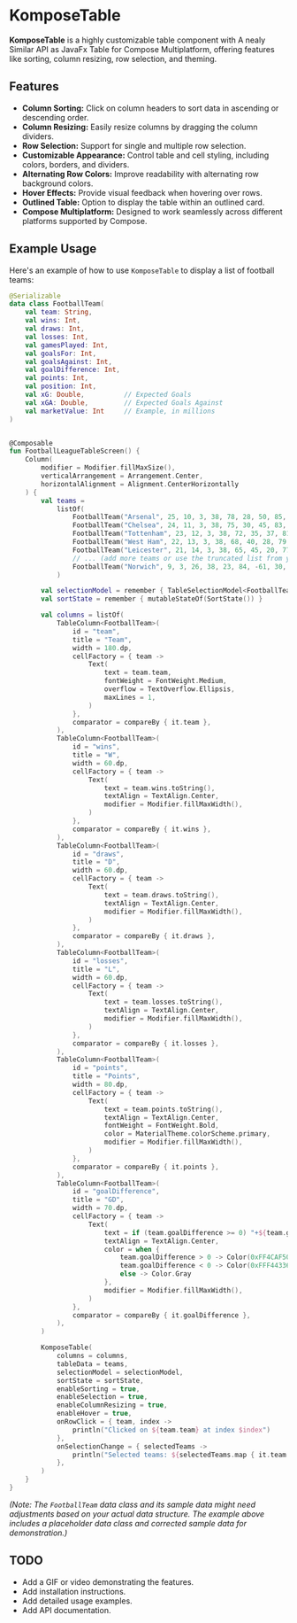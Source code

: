 # KomposeTable

**KomposeTable** is a highly customizable table component with A nealy Similar API as JavaFx Table for Compose Multiplatform, offering features like sorting, column resizing, row selection, and theming.

## Features

*   **Column Sorting:** Click on column headers to sort data in ascending or descending order.
*   **Column Resizing:** Easily resize columns by dragging the column dividers.
*   **Row Selection:** Support for single and multiple row selection.
*   **Customizable Appearance:** Control table and cell styling, including colors, borders, and dividers.
*   **Alternating Row Colors:** Improve readability with alternating row background colors.
*   **Hover Effects:** Provide visual feedback when hovering over rows.
*   **Outlined Table:** Option to display the table within an outlined card.
*   **Compose Multiplatform:** Designed to work seamlessly across different platforms supported by Compose.

## Example Usage

Here's an example of how to use `KomposeTable` to display a list of football teams:

```kotlin
@Serializable
data class FootballTeam(
    val team: String,
    val wins: Int,
    val draws: Int,
    val losses: Int,
    val gamesPlayed: Int,
    val goalsFor: Int,
    val goalsAgainst: Int,
    val goalDifference: Int,
    val points: Int,
    val position: Int,      
    val xG: Double,          // Expected Goals
    val xGA: Double,         // Expected Goals Against
    val marketValue: Int     // Example, in millions
)


@Composable
fun FootballLeagueTableScreen() {
    Column(
        modifier = Modifier.fillMaxSize(),
        verticalArrangement = Arrangement.Center,
        horizontalAlignment = Alignment.CenterHorizontally
    ) {
        val teams =
            listOf(
                FootballTeam("Arsenal", 25, 10, 3, 38, 78, 28, 50, 85, 1, 58.0, 22.0, 88),
                FootballTeam("Chelsea", 24, 11, 3, 38, 75, 30, 45, 83, 2, 57.5, 21.5, 85),
                FootballTeam("Tottenham", 23, 12, 3, 38, 72, 35, 37, 81, 3, 55.0, 20.0, 82),
                FootballTeam("West Ham", 22, 13, 3, 38, 68, 40, 28, 79, 4, 50.0, 18.0, 79),
                FootballTeam("Leicester", 21, 14, 3, 38, 65, 45, 20, 77, 5, 48.5, 17.5, 76),
                // ... (add more teams or use the truncated list from your example)
                FootballTeam("Norwich", 9, 3, 26, 38, 23, 84, -61, 30, 20, 18.0, 50.0, 40) // Example of a last place team
            )

        val selectionModel = remember { TableSelectionModel<FootballTeam>() }
        val sortState = remember { mutableStateOf(SortState()) }

        val columns = listOf(
            TableColumn<FootballTeam>(
                id = "team",
                title = "Team",
                width = 180.dp,
                cellFactory = { team ->
                    Text(
                        text = team.team,
                        fontWeight = FontWeight.Medium,
                        overflow = TextOverflow.Ellipsis,
                        maxLines = 1,
                    )
                },
                comparator = compareBy { it.team },
            ),
            TableColumn<FootballTeam>(
                id = "wins",
                title = "W",
                width = 60.dp,
                cellFactory = { team ->
                    Text(
                        text = team.wins.toString(),
                        textAlign = TextAlign.Center,
                        modifier = Modifier.fillMaxWidth(),
                    )
                },
                comparator = compareBy { it.wins },
            ),
            TableColumn<FootballTeam>(
                id = "draws",
                title = "D",
                width = 60.dp,
                cellFactory = { team ->
                    Text(
                        text = team.draws.toString(),
                        textAlign = TextAlign.Center,
                        modifier = Modifier.fillMaxWidth(),
                    )
                },
                comparator = compareBy { it.draws },
            ),
            TableColumn<FootballTeam>(
                id = "losses",
                title = "L",
                width = 60.dp,
                cellFactory = { team ->
                    Text(
                        text = team.losses.toString(),
                        textAlign = TextAlign.Center,
                        modifier = Modifier.fillMaxWidth(),
                    )
                },
                comparator = compareBy { it.losses },
            ),
            TableColumn<FootballTeam>(
                id = "points",
                title = "Points",
                width = 80.dp,
                cellFactory = { team ->
                    Text(
                        text = team.points.toString(),
                        textAlign = TextAlign.Center,
                        fontWeight = FontWeight.Bold,
                        color = MaterialTheme.colorScheme.primary,
                        modifier = Modifier.fillMaxWidth(),
                    )
                },
                comparator = compareBy { it.points },
            ),
            TableColumn<FootballTeam>(
                id = "goalDifference",
                title = "GD",
                width = 70.dp,
                cellFactory = { team ->
                    Text(
                        text = if (team.goalDifference >= 0) "+${team.goalDifference}" else team.goalDifference.toString(),
                        textAlign = TextAlign.Center,
                        color = when {
                            team.goalDifference > 0 -> Color(0xFF4CAF50)
                            team.goalDifference < 0 -> Color(0xFFF44336)
                            else -> Color.Gray
                        },
                        modifier = Modifier.fillMaxWidth(),
                    )
                },
                comparator = compareBy { it.goalDifference },
            ),
        )

        KomposeTable(
            columns = columns,
            tableData = teams,
            selectionModel = selectionModel,
            sortState = sortState,
            enableSorting = true,
            enableSelection = true,
            enableColumnResizing = true,
            enableHover = true,
            onRowClick = { team, index ->
                println("Clicked on ${team.team} at index $index")
            },
            onSelectionChange = { selectedTeams ->
                println("Selected teams: ${selectedTeams.map { it.team }}")
            },
        )
    }
}
```
*(Note: The `FootballTeam` data class and its sample data might need adjustments based on your actual data structure. The example above includes a placeholder data class and corrected sample data for demonstration.)*

## TODO

*   Add a GIF or video demonstrating the features.
*   Add installation instructions.
*   Add detailed usage examples.
*   Add API documentation.
